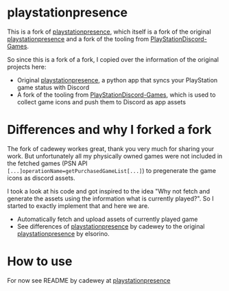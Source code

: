 # playstationpresence

This is a fork of [playstationpresence](https://github.com/cadewey/playstationpresence), which itself is a fork of the original [playstationpresence](https://github.com/elsorino/playstationpresence) and a fork of the tooling from [PlayStationDiscord-Games](https://github.com/Tustin/PlayStationDiscord-Games).

So since this is a fork of a fork, I copied over the information of the original projects here:

- Original [playstationpresence](https://github.com/elsorino/playstationpresence), a python
app that syncs your PlayStation game status with Discord
- A fork of the tooling from [PlayStationDiscord-Games](https://github.com/Tustin/PlayStationDiscord-Games),
which is used to collect game icons and push them to Discord as app assets

# Differences and why I forked a fork

The fork of cadewey workes great, thank you very much for sharing your work.
But unfortunately all my physically owned games were not included in the fetched games (PSN API `[...]operationName=getPurchasedGameList[...]`) to pregenerate the game icons as discord assets.
 
I took a look at his code and got inspired to the idea "Why not fetch and generate the assets using the information what is currently played?". 
So I started to exactly implement that and here we are.

- Automatically fetch and upload assets of currently played game
- See differences of [playstationpresence](https://github.com/cadewey/playstationpresence) by cadewey to the original [playstationpresence](https://github.com/elsorino/playstationpresence) by elsorino.


# How to use

For now see README by cadewey at [playstationpresence](https://github.com/cadewey/playstationpresence)
